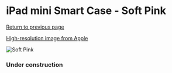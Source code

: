 # iPad mini Smart Case - Soft Pink

[Return to previous page](/ipad_mini)

[High-resolution image from Apple](https://store.storeimages.cdn-apple.com/8756/as-images.apple.com/is/MGN32?wid=4500&hei=4500&fmt=png)

<div style="width: 384px"><img src="/everyphone/MGN32.png" alt="Soft Pink"></div>

### Under construction
